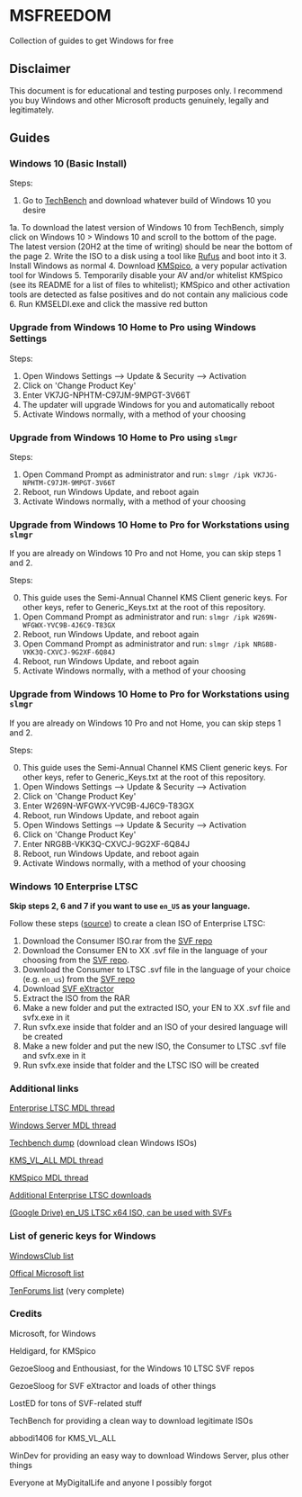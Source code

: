 # MSFREEDOM
Collection of guides to get Windows for free

## Disclaimer
This document is for educational and testing purposes only. I recommend you buy Windows and other Microsoft products genuinely, legally and legitimately.

## Guides

### Windows 10 (Basic Install)

Steps: 

1. Go to [TechBench](https://tb.32767.ga/) and download whatever build of Windows 10 you desire

1a. To download the latest version of Windows 10 from TechBench, simply click on Windows 10 > Windows 10 and scroll to the bottom of the page. The latest version (20H2 at the time of writing) should be near the bottom of the page
2. Write the ISO to a disk using a tool like [Rufus](https://rufus.ie/) and boot into it
3. Install Windows as normal
4. Download [KMSpico](https://forums.mydigitallife.net/threads/kmspico-official-thread.65739/), a very popular activation tool for Windows
5. Temporarily disable your AV and/or whitelist KMSpico (see its README for a list of files to whitelist); KMSpico and other activation tools are detected as false positives and do not contain any malicious code
6. Run KMSELDI.exe and click the massive red button

### Upgrade from Windows 10 Home to Pro using Windows Settings

Steps:

1. Open Windows Settings --> Update & Security --> Activation
2. Click on 'Change Product Key'
3. Enter VK7JG-NPHTM-C97JM-9MPGT-3V66T
4. The updater will upgrade Windows for you and automatically reboot
5. Activate Windows normally, with a method of your choosing 

### Upgrade from Windows 10 Home to Pro using `slmgr`

Steps: 

1. Open Command Prompt as administrator and run:
   `slmgr /ipk VK7JG-NPHTM-C97JM-9MPGT-3V66T`
2. Reboot, run Windows Update, and reboot again
3. Activate Windows normally, with a method of your choosing 

### Upgrade from Windows 10 Home to Pro for Workstations using `slmgr`

If you are already on Windows 10 Pro and not Home, you can skip steps 1 and 2.

Steps:

0. This guide uses the Semi-Annual Channel KMS Client generic keys. For other keys, refer to Generic_Keys.txt at the root of this repository.
1. Open Command Prompt as administrator and run:
   `slmgr /ipk W269N-WFGWX-YVC9B-4J6C9-T83GX`
2. Reboot, run Windows Update, and reboot again
3. Open Command Prompt as administrator and run:
   `slmgr /ipk NRG8B-VKK3Q-CXVCJ-9G2XF-6Q84J`
4. Reboot, run Windows Update, and reboot again
5. Activate Windows normally, with a method of your choosing 

### Upgrade from Windows 10 Home to Pro for Workstations using `slmgr`

If you are already on Windows 10 Pro and not Home, you can skip steps 1 and 2.

Steps:

0. This guide uses the Semi-Annual Channel KMS Client generic keys. For other keys, refer to Generic_Keys.txt at the root of this repository.
1. Open Windows Settings --> Update & Security --> Activation
2. Click on 'Change Product Key'
3. Enter W269N-WFGWX-YVC9B-4J6C9-T83GX
4. Reboot, run Windows Update, and reboot again
5. Open Windows Settings --> Update & Security --> Activation
6. Click on 'Change Product Key'
7. Enter NRG8B-VKK3Q-CXVCJ-9G2XF-6Q84J
8. Reboot, run Windows Update, and reboot again
9. Activate Windows normally, with a method of your choosing 

### Windows 10 Enterprise LTSC

**Skip steps 2, 6 and 7 if you want to use `en_US` as your language.**

Follow these steps ([source](https://forums.mydigitallife.net/threads/info-discussion-downloads-windows-10-1809-final-b-17763-xxx-pc-rs5.77945/page-312#post-1601664)) to create a clean ISO of Enterprise LTSC:

1. Download the Consumer ISO.rar from the [SVF repo](https://cloud.mail.ru/public/2fYm/2bzdHD4X2/)
2. Download the Consumer EN to XX .svf file in the language of your choosing from the [SVF repo](https://cloud.mail.ru/public/2fYm/2bzdHD4X2/). 
3. Download the Consumer to LTSC .svf file in the language of your choice (e.g. `en_us`) from the [SVF repo](https://cloud.mail.ru/public/2fYm/2bzdHD4X2/)
4. Download [SVF eXtractor](https://www.softpedia.com/get/System/Back-Up-and-Recovery/SVF-eXtractor.shtml)
5. Extract the ISO from the RAR
6. Make a new folder and put the extracted ISO, your EN to XX .svf file and svfx.exe in it
7. Run svfx.exe inside that folder and an ISO of your desired language will be created
8. Make a new folder and put the new ISO, the Consumer to LTSC .svf file and svfx.exe in it
9. Run svfx.exe inside that folder and the LTSC ISO will be created

### Additional links

[Enterprise LTSC MDL thread](https://forums.mydigitallife.net/threads/discussion-windows-10-enterprise-n-ltsc-2019.76325/)

[Windows Server MDL thread](https://forums.mydigitallife.net/threads/the-windows-server-repository.49120/)

[Techbench dump](https://tb.32767.ga/) (download clean Windows ISOs)

[KMS_VL_ALL MDL thread](https://forums.mydigitallife.net/threads/kms_vl_all-smart-activation-script.79535/)

[KMSpico MDL thread](https://forums.mydigitallife.net/threads/kmspico-official-thread.65739/)

[Additional Enterprise LTSC downloads](https://forums.mydigitallife.net/threads/info-discussion-downloads-windows-10-1809-final-b-17763-xxx-pc-rs5.77945/page-51#post-1467631)

[(Google Drive) en_US LTSC x64 ISO, can be used with SVFs](https://drive.google.com/file/d/1_hpyK3usbR2oRsjNZ6NoPNqSGAPpSxgd/view)

### List of generic keys for Windows

[WindowsClub list](https://www.thewindowsclub.com/generic-windows-10-product-keys-to-install-windows-10-enterprise)

[Offical Microsoft list](https://docs.microsoft.com/en-us/windows-server/get-started/kmsclientkeys)

[TenForums list](https://www.tenforums.com/tutorials/95922-generic-product-keys-install-windows-10-editions.html) (very complete)

### Credits

Microsoft, for Windows

Heldigard, for KMSpico

GezoeSloog and Enthousiast, for the Windows 10 LTSC SVF repos

GezoeSloog for SVF eXtractor and loads of other things

LostED for tons of SVF-related stuff

TechBench for providing a clean way to download legitimate ISOs

abbodi1406 for KMS_VL_ALL

WinDev for providing an easy way to download Windows Server, plus other things

Everyone at MyDigitalLife and anyone I possibly forgot


